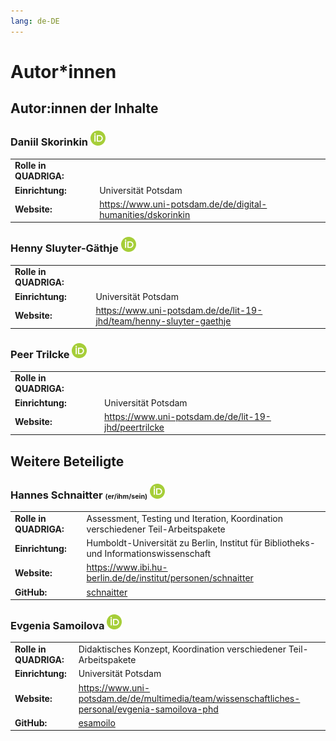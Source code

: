 ```yaml
---
lang: de-DE
---
```

# Autor\*innen

<h2>Autor:innen der Inhalte</h2>

<h3>Daniil Skorinkin <a href="https://orcid.org/0000-0002-1845-9974" target="_blank"><img src="../assets/images/ORCID_iD.png" alt="ORCID Logo"></a></h3>
<table style="margin-left: 0">
<tr>
<td><b>Rolle in QUADRIGA:</b></td>
<td></td>
</tr>
<tr>
<td><b>Einrichtung:</b></td>
<td>Universität Potsdam</td>
</tr>
<tr>
<td><b>Website:</b></td>
<td><a href="https://www.uni-potsdam.de/de/digital-humanities/dskorinkin" class="external-link" target="_blank">https://www.uni-potsdam.de/de/digital-humanities/dskorinkin</a></td>
</tr>
</table>

<h3>Henny Sluyter-Gäthje <a href="https://orcid.org/0000-0003-2969-3237" target="_blank"><img src="../assets/images/ORCID_iD.png" alt="ORCID Logo"></a></h3>
<table style="margin-left: 0">
<tr>
<td><b>Rolle in QUADRIGA:</b></td>
<td></td>
</tr>
<tr>
<td><b>Einrichtung:</b></td>
<td>Universität Potsdam</td>
</tr>
<tr>
<td><b>Website:</b></td>
<td><a href="https://www.uni-potsdam.de/de/lit-19-jhd/team/henny-sluyter-gaethje" class="external-link" target="_blank">https://www.uni-potsdam.de/de/lit-19-jhd/team/henny-sluyter-gaethje</a></td>
</tr>
</table>

<h3>Peer Trilcke <a href="https://orcid.org/0000-0002-1421-4320" target="_blank"><img src="../assets/images/ORCID_iD.png" alt="ORCID Logo"></a></h3>
<table style="margin-left: 0">
<tr>
<td><b>Rolle in QUADRIGA:</b></td>
<td></td>
</tr>
<tr>
<td><b>Einrichtung:</b></td>
<td>Universität Potsdam</td>
</tr>
<tr>
<td><b>Website:</b></td>
<td><a href="https://www.uni-potsdam.de/de/lit-19-jhd/peertrilcke" class="external-link" target="_blank">https://www.uni-potsdam.de/de/lit-19-jhd/peertrilcke</a></td>
</tr>
</table>

<h2>Weitere Beteiligte</h2>

<h3>Hannes Schnaitter <span style="font-size:8pt">(er/ihm/sein)</span> <a href="https://orcid.org/0000-0002-1602-6032" target="_blank"><img src="../assets/images/ORCID_iD.png" alt="ORCID Logo"></a></h3>
<table style="margin-left: 0">
<tr>
<td><b>Rolle in QUADRIGA:</b></td>
<td>Assessment, Testing und Iteration, Koordination verschiedener Teil-Arbeitspakete</td>
</tr>
<tr>
<td><b>Einrichtung:</b></td>
<td>Humboldt-Universität zu Berlin, Institut für Bibliotheks- und Informationswissenschaft</td>
</tr>
<tr>
<td><b>Website:</b></td>
<td><a href="https://www.ibi.hu-berlin.de/de/institut/personen/schnaitter" class="external-link" target="_blank">https://www.ibi.hu-berlin.de/de/institut/personen/schnaitter</a></td>
</tr>
<tr>
<td><b>GitHub:</b></td>
<td><a href="https://github.com/schnaitter" class="external-link" target="_blank">schnaitter</a></td>
</tr>
</table>

<h3> Evgenia Samoilova <a href="https://orcid.org/0000-0003-3858-901X" target="_blank"><img src="../assets/images/ORCID_iD.png" alt="ORCID Logo"></a></h3>
<table style="margin-left: 0">
<tr>
<td><b>Rolle in QUADRIGA:</b></td>
<td>Didaktisches Konzept, Koordination verschiedener Teil-Arbeitspakete</td>
</tr>
<tr>
<td><b>Einrichtung:</b></td>
<td>Universität Potsdam</td>
</tr>
<tr>
<td><b>Website:</b></td>
<td><a href="https://www.uni-potsdam.de/de/multimedia/team/wissenschaftliches-personal/evgenia-samoilova-phd" class="external-link" target="_blank">https://www.uni-potsdam.de/de/multimedia/team/wissenschaftliches-personal/evgenia-samoilova-phd</td>
</tr>
<tr>
<td><b>GitHub:</b></td>
<td><a href="https://github.com/esamoilo" class="external-link" target="_blank">esamoilo</a></td>
</tr>
</table>
